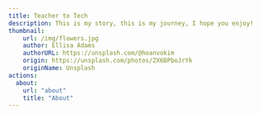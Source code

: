 ```yaml
---
title: Teacher to Tech
description: This is my story, this is my journey, I hope you enjoy!
thumbnail:
    url: /img/flowers.jpg
    author: Ellisa Adams
    authorURL: https://unsplash.com/@hoanvokim
    origin: https://unsplash.com/photos/ZX6BPboJrYk
    originName: Unsplash
actions:
  about:
    url: "about"
    title: "About"
---
```


